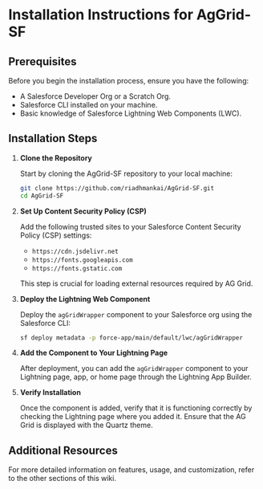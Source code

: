 # Installation Instructions for AgGrid-SF

## Prerequisites

Before you begin the installation process, ensure you have the following:

- A Salesforce Developer Org or a Scratch Org.
- Salesforce CLI installed on your machine.
- Basic knowledge of Salesforce Lightning Web Components (LWC).

## Installation Steps

1. **Clone the Repository**

   Start by cloning the AgGrid-SF repository to your local machine:

   ```bash
   git clone https://github.com/riadhmankai/AgGrid-SF.git
   cd AgGrid-SF
   ```

2. **Set Up Content Security Policy (CSP)**

   Add the following trusted sites to your Salesforce Content Security Policy (CSP) settings:

   - `https://cdn.jsdelivr.net`
   - `https://fonts.googleapis.com`
   - `https://fonts.gstatic.com`

   This step is crucial for loading external resources required by AG Grid.

3. **Deploy the Lightning Web Component**

   Deploy the `agGridWrapper` component to your Salesforce org using the Salesforce CLI:

   ```bash
   sf deploy metadata -p force-app/main/default/lwc/agGridWrapper
   ```

4. **Add the Component to Your Lightning Page**

   After deployment, you can add the `agGridWrapper` component to your Lightning page, app, or home page through the Lightning App Builder.

5. **Verify Installation**

   Once the component is added, verify that it is functioning correctly by checking the Lightning page where you added it. Ensure that the AG Grid is displayed with the Quartz theme.

## Additional Resources

For more detailed information on features, usage, and customization, refer to the other sections of this wiki.
